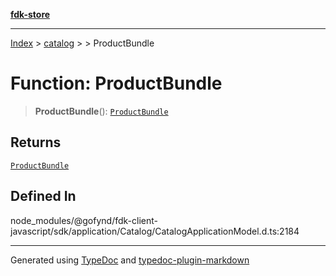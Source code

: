 [**fdk-store**](../../../README.md)
***

[Index](../../../API.md) > [catalog](../../README.md) > [<internal>](../README.md) > ProductBundle

# Function: ProductBundle

> **ProductBundle**(): [`ProductBundle`](../type-aliases/type-alias.ProductBundle.md)

## Returns

[`ProductBundle`](../type-aliases/type-alias.ProductBundle.md)

## Defined In

node\_modules/@gofynd/fdk-client-javascript/sdk/application/Catalog/CatalogApplicationModel.d.ts:2184

***
Generated using [TypeDoc](https://typedoc.org/) and [typedoc-plugin-markdown](https://www.npmjs.com/package/typedoc-plugin-markdown)

